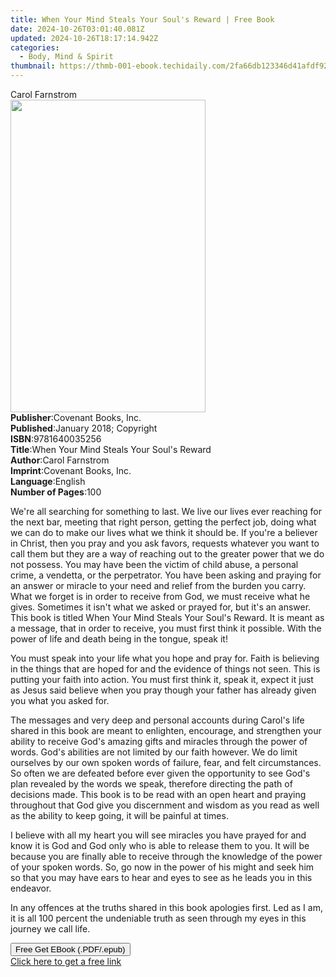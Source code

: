 ```yaml
---
title: When Your Mind Steals Your Soul's Reward | Free Book
date: 2024-10-26T03:01:40.081Z
updated: 2024-10-26T18:17:14.942Z
categories:
  - Body, Mind & Spirit
thumbnail: https://thmb-001-ebook.techidaily.com/2fa66db123346d41afdf928ca1ffd2cef1442d0cecf4f83c7eac99b1ff5ee459.jpg
---
```

<main id="book-container">
  <div class="flex flex-col">
    <div class="book-brief flex-1 py-6 px-4 sm:p-6 md:py-10 md:px-8">
      <!-- brief-->
      <div class="book-brief-main">Carol Farnstrom</div>
    </div>
    <div
      class="book-meta-info flex-1 grid gap-4 col-start-1 col-end-3 row-start-1 sm:mb-6 sm:grid-cols-4 lg:gap-6 lg:col-start-2 lg:row-end-6 lg:row-span-6 lg:mb-0"
    >
      <div
        class="book-meta-info-left place-content-center mt-4 p-4 text-sm leading-6 col-start-2 col-span-2 dark:text-slate-400"
      >
        <img
          class="w-full h-500 object-cover rounded-lg sm:h-255 sm:col-span-2 lg:col-span-full"
          src="https://img-001-ebook.techidaily.com/fb988af0e18d5b3e64a87f882d4249366319a6cc7eb9cc33d2b817a0b8646e59.jpg"
          alt=""
          width="312"
          height="500"
        />
      </div>
      <div
        class="book-meta-info-right mt-2 col-start-1 row-start-2 col-span-3 self-center"
      >
        <!-- meta data  -->
        <div class="flex flex-col px-4 md:px-8">
          <div class="flex-1">
            <strong>Publisher</strong>:<span class="px-2"
              >Covenant Books, Inc.</span
            >
          </div>
          <div class="flex-1">
            <strong>Published</strong>:<span class="px-2"
              >January 2018; Copyright</span
            >
          </div>
          <div class="flex-1">
            <strong>ISBN</strong>:<span class="px-2">9781640035256</span>
          </div>
          <div class="flex-1">
            <strong>Title</strong>:<span class="px-2"
              >When Your Mind Steals Your Soul&#39;s Reward</span
            >
          </div>
          <div class="flex-1">
            <strong>Author</strong>:<span class="px-2">Carol Farnstrom</span>
          </div>
          <div class="flex-1">
            <strong>Imprint</strong>:<span class="px-2"
              >Covenant Books, Inc.</span
            >
          </div>
          <div class="flex-1">
            <strong>Language</strong>:<span class="px-2">English</span>
          </div>
          <div class="flex-1">
            <strong>Number of Pages</strong>:<span class="px-2">100</span>
          </div>
        </div>
      </div>
    </div>
    <div class="book-description flex-1 py-6 px-4 sm:p-6 md:py-10 md:px-8">
      <div class="book-description-main">
        <div accordion-content="" id="description">
          <p></p>
          <p></p>
          <p></p>
          <p></p>
          <p>
            We're all searching for something to last. We live our lives ever
            reaching for the next bar, meeting that right person, getting the
            perfect job, doing what we can do to make our lives what we think it
            should be. If you're a believer in Christ, then you pray and you ask
            favors, requests whatever you want to call them but they are a way
            of reaching out to the greater power that we do not possess. You may
            have been the victim of child abuse, a personal crime, a vendetta,
            or the perpetrator. You have been asking and praying for an answer
            or miracle to your need and relief from the burden you carry. What
            we forget is in order to receive from God, we must receive what he
            gives. Sometimes it isn't what we asked or prayed for, but it's an
            answer. This book is titled When Your Mind Steals Your Soul's
            Reward. It is meant as a message, that in order to receive, you must
            first think it possible. With the power of life and death being in
            the tongue, speak it!
          </p>
          <p></p>
          <p>
            You must speak into your life what you hope and pray for. Faith is
            believing in the things that are hoped for and the evidence of
            things not seen. This is putting your faith into action. You must
            first think it, speak it, expect it just as Jesus said believe when
            you pray though your father has already given you what you asked
            for.
          </p>
          <p></p>
          <p>
            The messages and very deep and personal accounts during Carol's life
            shared in this book are meant to enlighten, encourage, and
            strengthen your ability to receive God's amazing gifts and miracles
            through the power of words. God's abilities are not limited by our
            faith however. We do limit ourselves by our own spoken words of
            failure, fear, and felt circumstances. So often we are defeated
            before ever given the opportunity to see God's plan revealed by the
            words we speak, therefore directing the path of decisions made. This
            book is to be read with an open heart and praying throughout that
            God give you discernment and wisdom as you read as well as the
            ability to keep going, it will be painful at times.
          </p>
          <p></p>
          <p>
            I believe with all my heart you will see miracles you have prayed
            for and know it is God and God only who is able to release them to
            you. It will be because you are finally able to receive through the
            knowledge of the power of your spoken words. So, go now in the power
            of his might and seek him so that you may have ears to hear and eyes
            to see as he leads you in this endeavor.
          </p>
          <p></p>
          <p>
            In any offences at the truths shared in this book apologies first.
            Led as I am, it is all 100 percent the undeniable truth as seen
            through my eyes in this journey we call life.
          </p>
        </div>
        <div class="accordion-fader"></div>
      </div>
    </div>
    <div class="book-excerpts flex-1 py-6 px-4 sm:p-6 md:py-10 md:px-8"></div>
    <div
      class="book-about-author flex-1 py-6 px-4 sm:p-6 md:py-10 md:px-8"
    ></div>
    <div class="book-free-get flex-1 py-6 px-4 sm:p-6 md:py-10 md:px-8">
      <button
        id="btn-free-get"
        class="bg-blue-500 hover:bg-blue-700 text-white font-bold py-2 px-4 rounded"
      >
        Free Get EBook (.PDF/.epub)
      </button>
      <div id="countdown-display" class="px-2 text-lg mt-2"></div>
      <a
        id="free-link"
        class="hidden bg-blue-500 hover:bg-blue-700 text-white font-bold py-2 px-4 rounded"
        href="https://www.ebooks.com/en-us/book/210712314/when-your-mind-steals-your-soul-s-reward/carol-farnstrom/"
        target="_blank"
        >Click here to get a free link</a
      >
    </div>
    <script>
      let countdownTime = 0;
      let countdownInterval = null;
      document
        .getElementById('btn-free-get')
        .addEventListener('click', startCountdown);
      function startCountdown() {
        countdownTime = new Date().getTime() + 60000 * 3;
        countdownInterval = setInterval(updateCountdown, 1000);
        document.getElementById('btn-free-get').disabled = true;
        document
          .getElementById('btn-free-get')
          .classList.add('bg-gray-500', 'cursor-not-allowed');
      }
      function updateCountdown() {
        let currentTime = new Date().getTime();
        let timeLeft = countdownTime - currentTime;
        let secondsLeft = Math.floor(timeLeft / 1000);
        document.getElementById('countdown-display').innerHTML =
          `Remaining time: ${secondsLeft} seconds.`;
        if (secondsLeft <= 0) {
          clearInterval(countdownInterval);
          document.getElementById('btn-free-get').classList.add('hidden');
          document.getElementById('free-link').classList.remove('hidden');
          document.getElementById('countdown-display').innerHTML = '';
        }
      }
    </script>
  </div>
</main>

<ins class="adsbygoogle"
      style="display:block"
      data-ad-client="ca-pub-7571918770474297"
      data-ad-slot="8358498916"
      data-ad-format="auto"
      data-full-width-responsive="true"></ins>
    